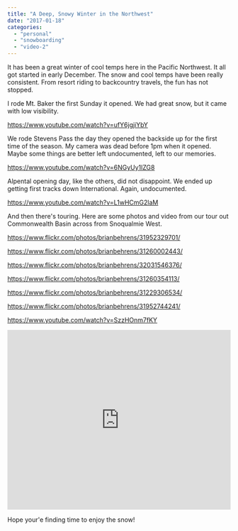 ```yaml
---
title: "A Deep, Snowy Winter in the Northwest"
date: "2017-01-18"
categories: 
  - "personal"
  - "snowboarding"
  - "video-2"
---
```


It has been a great winter of cool temps here in the Pacific Northwest. It all got started in early December. The snow and cool temps have been really consistent. From resort riding to backcountry travels, the fun has not stopped.

I rode Mt. Baker the first Sunday it opened. We had great snow, but it came with low visibility.

https://www.youtube.com/watch?v=ufY6jgjiYbY

We rode Stevens Pass the day they opened the backside up for the first time of the season. My camera was dead before 1pm when it opened. Maybe some things are better left undocumented, left to our memories.

https://www.youtube.com/watch?v=6NGyUy1lZG8

Alpental opening day, like the others, did not disappoint. We ended up getting first tracks down International. Again, undocumented.

https://www.youtube.com/watch?v=L1wHCmG2laM

And then there's touring. Here are some photos and video from our tour out Commonwealth Basin across from Snoqualmie West.

https://www.flickr.com/photos/brianbehrens/31952329701/

https://www.flickr.com/photos/brianbehrens/31260002443/

https://www.flickr.com/photos/brianbehrens/32031546376/

https://www.flickr.com/photos/brianbehrens/31260354113/

https://www.flickr.com/photos/brianbehrens/31229306534/

https://www.flickr.com/photos/brianbehrens/31952744241/

https://www.youtube.com/watch?v=SzzHOnm7fKY

<iframe src="https://www.strava.com/activities/819311402/embed/e7e52ad1aad1eca0575e1700815fb81218ad7fe7" width="100%" height="405" frameborder="0" scrolling="no"></iframe>

Hope your'e finding time to enjoy the snow!
